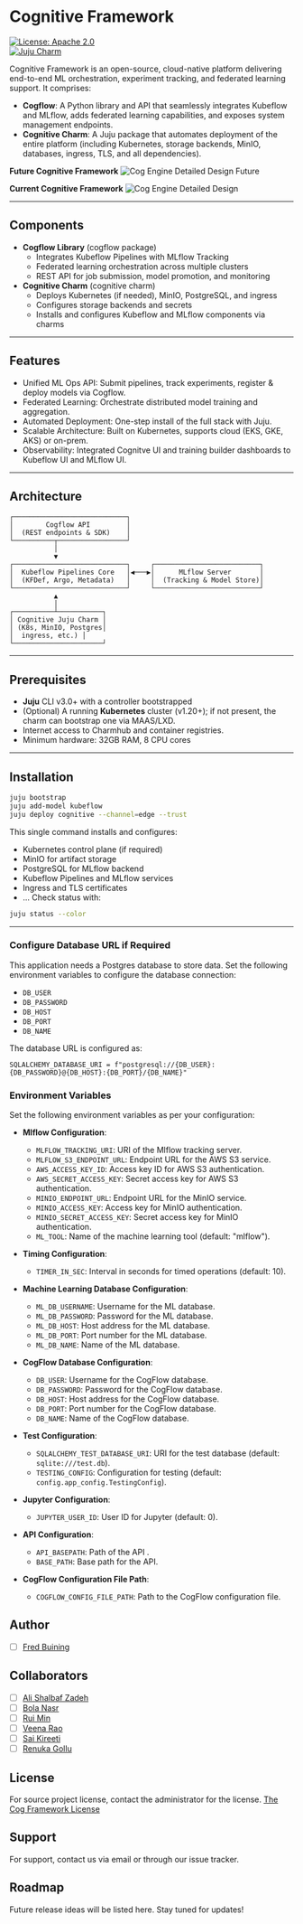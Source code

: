 # Cognitive Framework

[![License: Apache 2.0](https://img.shields.io/badge/license-Apache%202.0-blue.svg)](LICENSE)  
[![Juju Charm](https://img.shields.io/badge/charm–store-cognitive-blue.svg)](https://charmhub.io/cognitive)

Cognitive Framework is an open-source, cloud-native platform delivering end-to-end ML orchestration, experiment tracking, and federated learning support. It comprises:

- **Cogflow**: A Python library and API that seamlessly integrates Kubeflow and MLflow, adds federated learning capabilities, and exposes system management endpoints.
- **Cognitive Charm**: A Juju package that automates deployment of the entire platform (including Kubernetes, storage backends, MinIO, databases, ingress, TLS, and all dependencies).

**Future Cognitive Framework**
![Cog Engine Detailed Design Future](app/static/img/CF_future.jpg?raw=true "Cog framework detailed design Future")

**Current Cognitive Framework**
![Cog Engine Detailed Design](app/static/img/cf_services.png?raw=true "Cog framework detailed design")

---

## Components

- **Cogflow Library** (cogflow package)  
  - Integrates Kubeflow Pipelines with MLflow Tracking  
  - Federated learning orchestration across multiple clusters  
  - REST API for job submission, model promotion, and monitoring  
- **Cognitive Charm** (cognitive charm)  
  - Deploys Kubernetes (if needed), MinIO, PostgreSQL, and ingress  
  - Configures storage backends and secrets  
  - Installs and configures Kubeflow and MLflow components via charms  

---

## Features

- Unified ML Ops API: Submit pipelines, track experiments, register & deploy models via Cogflow.  
- Federated Learning: Orchestrate distributed model training and aggregation.  
- Automated Deployment: One-step install of the full stack with Juju.  
- Scalable Architecture: Built on Kubernetes, supports cloud (EKS, GKE, AKS) or on-prem.  
- Observability: Integrated Cognitve UI  and training builder dashboards to Kubeflow UI and MLflow UI.  

---

## Architecture

```
┌────────────────────────────┐
│        Cogflow API         │
│  (REST endpoints & SDK)    │
└──────────┬─────────────────┘
           │
           ▼
┌────────────────────────────┐     ┌──────────────────────────┐
│  Kubeflow Pipelines Core   │◀───▶│      MLflow Server       │
│  (KFDef, Argo, Metadata)   │     │  (Tracking & Model Store)│
└────────────────────────────┘     └──────────────────────────┘
           ▲
           │
┌──────────┴───────────┐
│ Cognitive Juju Charm │
│ (K8s, MinIO, Postgres│
│  ingress, etc.) │
└──────────────────────┘
```

---

## Prerequisites

- **Juju** CLI v3.0+ with a controller bootstrapped  
- (Optional) A running **Kubernetes** cluster (v1.20+); if not present, the charm can bootstrap one via MAAS/LXD.  
- Internet access to Charmhub and container registries.  
- Minimum hardware: 32GB RAM, 8 CPU cores
---

## Installation

```bash
juju bootstrap
juju add-model kubeflow
juju deploy cognitive --channel=edge --trust
```  

This single command installs and configures:  
- Kubernetes control plane (if required)  
- MinIO for artifact storage  
- PostgreSQL for MLflow backend  
- Kubeflow Pipelines and MLflow services  
- Ingress and TLS certificates  
- ...
Check status with:

```bash
juju status --color
```

---

### Configure Database URL if Required

This application needs a Postgres database to store data. Set the following environment variables to configure the
database connection:

- `DB_USER`
- `DB_PASSWORD`
- `DB_HOST`
- `DB_PORT`
- `DB_NAME`

The database URL is configured as:

```
SQLALCHEMY_DATABASE_URI = f"postgresql://{DB_USER}:{DB_PASSWORD}@{DB_HOST}:{DB_PORT}/{DB_NAME}"
```

### Environment Variables

Set the following environment variables as per your configuration:

- **Mlflow Configuration**:
    - `MLFLOW_TRACKING_URI`: URI of the Mlflow tracking server.
    - `MLFLOW_S3_ENDPOINT_URL`: Endpoint URL for the AWS S3 service.
    - `AWS_ACCESS_KEY_ID`: Access key ID for AWS S3 authentication.
    - `AWS_SECRET_ACCESS_KEY`: Secret access key for AWS S3 authentication.
    - `MINIO_ENDPOINT_URL`: Endpoint URL for the MinIO service.
    - `MINIO_ACCESS_KEY`: Access key for MinIO authentication.
    - `MINIO_SECRET_ACCESS_KEY`: Secret access key for MinIO authentication.
    - `ML_TOOL`: Name of the machine learning tool (default: "mlflow").

- **Timing Configuration**:
    - `TIMER_IN_SEC`: Interval in seconds for timed operations (default: 10).

- **Machine Learning Database Configuration**:
    - `ML_DB_USERNAME`: Username for the ML database.
    - `ML_DB_PASSWORD`: Password for the ML database.
    - `ML_DB_HOST`: Host address for the ML database.
    - `ML_DB_PORT`: Port number for the ML database.
    - `ML_DB_NAME`: Name of the ML database.

- **CogFlow Database Configuration**:
    - `DB_USER`: Username for the CogFlow database.
    - `DB_PASSWORD`: Password for the CogFlow database.
    - `DB_HOST`: Host address for the CogFlow database.
    - `DB_PORT`: Port number for the CogFlow database.
    - `DB_NAME`: Name of the CogFlow database.

- **Test Configuration**:
    - `SQLALCHEMY_TEST_DATABASE_URI`: URI for the test database (default: `sqlite:///test.db`).
    - `TESTING_CONFIG`: Configuration for testing (default: `config.app_config.TestingConfig`).

- **Jupyter Configuration**:
    - `JUPYTER_USER_ID`: User ID for Jupyter (default: 0).

- **API Configuration**:
    - `API_BASEPATH`: Path of the API .
    - `BASE_PATH`: Base path for the API.

- **CogFlow Configuration File Path**:
    - `COGFLOW_CONFIG_FILE_PATH`: Path to the CogFlow configuration file.

## Author

- [ ] [Fred Buining](mailto:fred.buining@hiro-microdatacenters.nl)

## Collaborators

- [ ] [Ali Shalbaf Zadeh](mailto:ali.shalbafzadeh@hiro-microdatacenters.nl)
- [ ] [Bola Nasr](mailto:bola.nasr@hiro-microdatacenters.nl)
- [ ] [Rui Min](mailto:rui.min@hiro-microdatacenters.nl)
- [ ] [Veena Rao](mailto:veena.rao@hiro-microdatacenters.nl)
- [ ] [Sai Kireeti](mailto:sai.kireeti@hiro-microdatacenters.nl)
- [ ] [Renuka Gollu](mailto:renuka.gollu@hiro-microdatacenters.nl)

## License

For source project license, contact the administrator for the license.
[The Cog Framework License](LICENSE.md)

## Support

For support, contact us via email or through our issue tracker.

## Roadmap

Future release ideas will be listed here. Stay tuned for updates!
